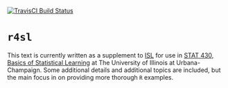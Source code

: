 [![TravisCI Build Status](https://api.travis-ci.org/daviddalpiaz/r4sl.svg)](https://travis-ci.org/daviddalpiaz/r4sl)

# `r4sl`

This text is currently written as a supplement to [ISL](http://www-bcf.usc.edu/~gareth/ISL/) for use in [STAT 430, Basics of Statistical Learning](go.illinois.edu/stat430) at The University of Illinois at Urbana-Champaign. Some additional details and additional topics are included, but the main focus in on providing more thorough `R` examples.
